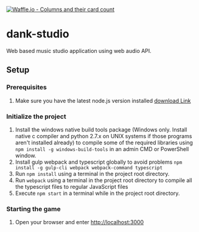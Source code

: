 [![Waffle.io - Columns and their card count](https://badge.waffle.io/danielHPeters/dank-studio.png?columns=all)](https://waffle.io/danielHPeters/dank-studio?utm_source=badge)
# dank-studio
Web based music studio application using web audio API.

## Setup
### Prerequisites
1. Make sure you have the latest node.js version installed [download Link](https://nodejs.org)
### Initialize the project
1. Install the windows native build tools package (Windows only. Install native c compiler and python 2.7.x on UNIX systems if those programs aren't installed already) to compile some of the required libraries using `npm install -g windows-build-tools` in an admin CMD or PowerShell window.
2. Install gulp webpack and typescript globally to avoid problems `npm install -g gulp-cli webpack webpack-command typescript`
2. Run `npm install` using a terminal in the project root directory.
3. Run `webpack` using a terminal in the project root directory to compile all the typescript files to regular JavaScript files
4. Execute `npm start` in a terminal while in the project root directory.
### Starting the game
1. Open your browser and enter [http://localhost:3000]() 
